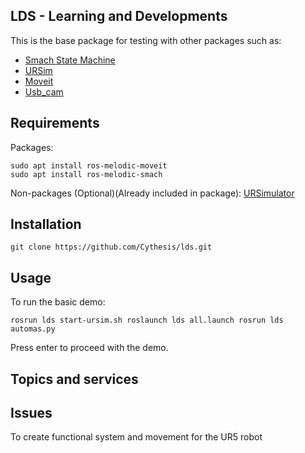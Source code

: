 ## LDS - Learning and Developments
This is the base package for testing with other packages such as:
- [Smach State Machine](http://wiki.ros.org/smach)
- [URSim](http://wiki.ros.org/universal_robot/Tutorials/Getting%20Started%20with%20a%20Universal%20Robot%20and%20ROS-Industrial)
- [Moveit](http://docs.ros.org/en/melodic/api/moveit_tutorials/html/index.html)
- [Usb_cam](http://wiki.ros.org/usb_cam)

## Requirements
Packages:
```
sudo apt install ros-melodic-moveit
sudo apt install ros-melodic-smach
```

Non-packages (Optional)(Already included in package):
[URSimulator](https://www.universal-robots.com/download/?option=91610#section41511)


## Installation
`git clone https://github.com/Cythesis/lds.git`

## Usage
To run the basic demo:

`rosrun lds start-ursim.sh
roslaunch lds all.launch
rosrun lds automas.py`

Press enter to proceed with the demo.

## Topics and services

## Issues


To create functional system and movement for the UR5 robot
